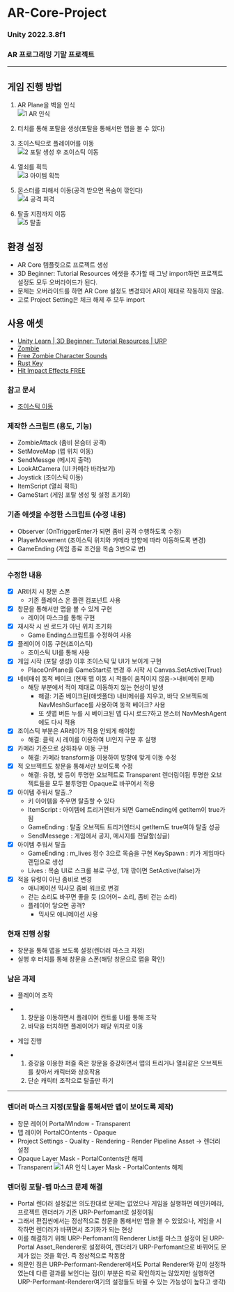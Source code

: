 # AR-Core-Project
### Unity 2022.3.8f1
### AR 프로그래밍 기말 프로젝트
----

## 게임 진행 방법
1. AR Plane을 벽을 인식   
![1 AR 인식](https://github.com/toproof25/AR_Project/assets/41888060/49a882af-f24f-4052-997f-e80292c82b1a)

  
2. 터치를 통해 포탈을 생성(포탈을 통해서만 맵을 볼 수 있다)
3. 조이스틱으로 플레이어를 이동   
![2 포탈 생성 후 조이스틱 이동](https://github.com/toproof25/AR_Project/assets/41888060/f3784539-fcb1-4222-8321-b8b2062ee76d)

  
4. 열쇠를 획득   
![3  아이템 획득](https://github.com/toproof25/AR_Project/assets/41888060/203cb4d2-41ae-407f-bcc5-29e587334624)


5. 몬스터를 피해서 이동(공격 받으면 목숨이 깎인다)   
![4  공격 피격](https://github.com/toproof25/AR_Project/assets/41888060/550f63a7-6e1a-4b15-a772-ef9eed111e80)


6. 탈출 지점까지 이동   
![5  탈출](https://github.com/toproof25/AR_Project/assets/41888060/2135e596-c5f8-4847-9ef0-868ecf6d6d15)



## 환경 설정
- AR Core 템플릿으로 프로젝트 생성
- 3D Beginner: Tutorial Resources 에샛을 추가할 때 그냥 import하면 프로젝트 설정도 모두 오버라이드가 된다.
- 문제는 오버라이드를 하면 AR Core 설정도 변경되어 AR이 제대로 작동하지 않음.
- 고로 Project Setting은 체크 해제 후 모두 import


## 사용 애셋
- [Unity Learn | 3D Beginner: Tutorial Resources | URP](https://assetstore.unity.com/packages/essentials/tutorial-projects/unity-learn-3d-beginner-complete-project-urp-143846)
- [Zombie](https://assetstore.unity.com/packages/3d/characters/humanoids/zombie-30232)
- [Free Zombie Character Sounds](https://assetstore.unity.com/packages/audio/sound-fx/creatures/free-zombie-character-sounds-141740)
- [Rust Key](https://assetstore.unity.com/packages/vfx/particles/hit-impact-effects-free-218385)
- [Hit Impact Effects FREE](https://assetstore.unity.com/packages/vfx/particles/hit-impact-effects-free-218385)


### 참고 문서
- [조이스틱 이동](https://wergia.tistory.com/231)

### 제작한 스크립트 (용도, 기능)
- ZombieAttack (좀비 몬슴터 공격)
- SetMoveMap (맵 위치 이동)
- SendMessge (메시지 출력)
- LookAtCamera (UI 카메라 바라보기)
- Joystick (조이스틱 이동)
- ItemScript (열쇠 획득)
- GameStart (게임 포탈 생성 및 설정 초기화)

### 기존 애셋을 수정한 스크립트 (수정 내용)
- Observer (OnTriggerEnter가 되면 좀비 공격 수행하도록 수정)
- PlayerMovement (조이스틱 위치와 카메라 방향에 따라 이동하도록 변경)
- GameEnding (게임 종료 조건을 목숨 3번으로 변)
----

### 수정한 내용

- [x] AR터치 시 창문 스폰
	- 기존 플레이스 온 플랜 컴포넌트 사용
- [x] 창문을 통해서만 맵을 볼 수 있게 구현
	- 레이어 마스크를 통해 구현
- [x] 재시작 시 씬 로드가 아닌 위치 초기화
	- Game Ending스크립트를 수정하여 사용
- [x]  플레이어 이동 구현(조이스틱)
	- 조이스틱 UI를 통해 사용
- [x] 게임 시작 (포탈 생성) 이후 조이스틱 및 UI가 보이게 구현
	- PlaceOnPlane을 GameStart로 변경 후 시작 시 Canvas.SetActive(True)
- [x] 네비매쉬 동적 베이크 (현재 맵 이동 시 적들이 움직이지 않음->내비메쉬 문제)
	- 해당 부분에서 적이 제대로 이동하지 않는 현상이 발생
		- 해결: 기존 베이크된(애셋폴더) 내비메쉬를 지우고, 바닥 오브젝트에 NavMeshSurface를 사용하여 동적 베이크? 사용
		- 또 셋맵 버튼 누를 시 베이크된 맵 다시 로드?하고 몬스터 NavMeshAgent에도 다시 적용
- [x] 조이스틱 부분은 AR레이가 적용 안되게 해야함
	- 해결: 클릭 시 레이를 이용하여 UI인지 구분 후 실행
- [x] 카메라 기준으로 상하좌우 이동 구현
	- 해결: 카메라 transform을 이용하여 방향에 맞게 이동 수정
- [x] 적 오브젝트도 창문을 통해서만 보이도록 수정
	- 해결: 유령, 빛 등이 투명한 오브젝트로 Transparent 렌더링이됨 투명한 오브젝트들을 모두 불투명한 Opaque로 바꾸어서 적용
- [x] 아이템 주워서 탈출..?
	- 키 아이템을 주우면 탈출할 수 있다
	- ItemScript : 아이템에 트리거엔터가 되면 GameEnding에 getItem이 true가됨
	- GameEnding : 탈출 오브젝트 트리거엔터시 getItem도 true여야 탈출 성공
	- SendMessege : 게임에서 공지, 메시지를 전달함(싱글)
- [x] 아이템 주워서 탈출
	- GameEnding : m_lives 정수 3으로 목숨을 구현
	  KeySpawn : 키가 게임마다 랜덤으로 생성
	- Lives : 목숨 UI로 스크롤 뷰로 구성, 1개 깎이면 SetActive(false)가 
- [x] 적을 유령이 아닌 좀비로 변경
	- 애니메이션 믹사모 좀비 워크로 변경
	- 걷는 소리도 바꾸면 좋을 듯 (으어어~ 소리, 좀비 걷는 소리)
	- 플레이어 닿으면 공격?
		- 믹사모 애니메이션 사용

### 현재 진행 상황
- 창문을 통해 맵을 보도록 설정(렌더러 마스크 지정)
- 실행 후 터치를 통해 창문을 스폰(해당 창문으로 맵을 확인)

### 남은 과제
- 플레이어 조작
- 1. 창문을 이동하면서 플레이어 컨트롤 UI를 통해 조작
  2. 바닥을 터치하면 플레이어가 해당 위치로 이동

- 게임 진행
- 1. 증강을 이용한 퍼즐 혹은 창문을 증강하면서 맵의 트리거나 열쇠같은 오브젝트를 찾아서 캐릭터와 상호작용
  2. 단순 캐릭터 조작으로 탈출만 하기

----
### 렌더러 마스크 지정(포탈을 통해서만 맵이 보이도록 제작)
- 창문 레이어 PortalWIndow - Transparent  
- 맵 레이어 PortalCOntents - Opaque  
- Project Settings - Quality - Rendering - Render Pipeline Asset -> 렌더러 설정 
- Opaque Layer Mask - PortalContents만 해제
- Transparent ![1 AR 인식](https://github.com/toproof25/AR_Project/assets/41888060/39c2da13-2b1f-4270-919d-08a801a2b34e)
Layer Mask - PortalContents 해제

### 렌더링 포탈-맵 마스크 문제 해결
- Portal 렌더러 설정값은 의도한대로 문제는 없었으나 게임을 실행하면 메인카메라, 프로젝트 렌더러가 기존 URP-Perfomant로 설정이됨
- 그래서 편집씬에서는 정상적으로 창문을 통해서만 맵을 볼 수 있었으나, 게임을 시작하면 렌더러가 바뀌면서 초기화가 되는 현상
- 이를 해결하기 위해 URP-Perfomant의 Renderer List를 마스크 설정이 된 URP-Portal Asset_Renderer로 설정하여, 렌더러가 URP-Perfomant으로 바뀌어도 문제가 없는 것을 확인. 즉 정상적으로 작동함
- 의문인 점은 URP-Performant-Renderer에서도 Portal Renderer와 같이 설정하였는데 다른 결과를 보인다는 점(이 부분은 따로 확인하지는 않았지만 실행하면 URP-Performant-Renderer여기의 설정들도 바뀔 수 있는 가능성이 높다고 생각)
